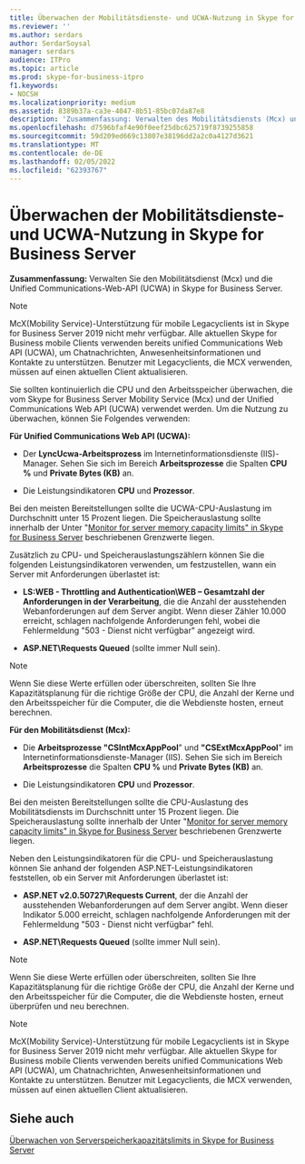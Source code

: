 ```yaml
---
title: Überwachen der Mobilitätsdienste- und UCWA-Nutzung in Skype for Business Server
ms.reviewer: ''
ms.author: serdars
author: SerdarSoysal
manager: serdars
audience: ITPro
ms.topic: article
ms.prod: skype-for-business-itpro
f1.keywords:
- NOCSH
ms.localizationpriority: medium
ms.assetid: 8389b37a-ca3e-4047-8b51-85bc07da87e8
description: 'Zusammenfassung: Verwalten des Mobilitätsdiensts (Mcx) und der Unified Communications-Web-API (UCWA) in Skype for Business Server.'
ms.openlocfilehash: d7596bfaf4e90f0eef25dbc625719f8739255858
ms.sourcegitcommit: 59d209ed669c13807e38196dd2a2c0a4127d3621
ms.translationtype: MT
ms.contentlocale: de-DE
ms.lasthandoff: 02/05/2022
ms.locfileid: "62393767"
---
```

# <a name="monitor-mobility-service-and-ucwa-usage-in-skype-for-business-server"></a>Überwachen der Mobilitätsdienste- und UCWA-Nutzung in Skype for Business Server
 
**Zusammenfassung:** Verwalten Sie den Mobilitätsdienst (Mcx) und die Unified Communications-Web-API (UCWA) in Skype for Business Server.

> [!NOTE]
> McX(Mobility Service)-Unterstützung für mobile Legacyclients ist in Skype for Business Server 2019 nicht mehr verfügbar. Alle aktuellen Skype for Business mobile Clients verwenden bereits unified Communications Web API (UCWA), um Chatnachrichten, Anwesenheitsinformationen und Kontakte zu unterstützen. Benutzer mit Legacyclients, die MCX verwenden, müssen auf einen aktuellen Client aktualisieren.
  
Sie sollten kontinuierlich die CPU und den Arbeitsspeicher überwachen, die vom Skype for Business Server Mobility Service (Mcx) und der Unified Communications Web API (UCWA) verwendet werden. Um die Nutzung zu überwachen, können Sie Folgendes verwenden:
  
 **Für Unified Communications Web API (UCWA):**
  
- Der **LyncUcwa-Arbeitsprozess** im Internetinformationsdienste (IIS)-Manager. Sehen Sie sich im Bereich **Arbeitsprozesse** die Spalten **CPU %** und **Private Bytes (KB)** an.
    
- Die Leistungsindikatoren **CPU** und **Prozessor**.
    
Bei den meisten Bereitstellungen sollte die UCWA-CPU-Auslastung im Durchschnitt unter 15 Prozent liegen. Die Speicherauslastung sollte innerhalb der Unter "[Monitor for server memory capacity limits" in Skype for Business Server](server-memory-capacity-limits.md) beschriebenen Grenzwerte liegen.
  
Zusätzlich zu CPU- und Speicherauslastungszählern können Sie die folgenden Leistungsindikatoren verwenden, um festzustellen, wann ein Server mit Anforderungen überlastet ist:
  
- **LS:WEB - Throttling and Authentication\WEB – Gesamtzahl der Anforderungen in der Verarbeitung**, die die Anzahl der ausstehenden Webanforderungen auf dem Server angibt. Wenn dieser Zähler 10.000 erreicht, schlagen nachfolgende Anforderungen fehl, wobei die Fehlermeldung "503 - Dienst nicht verfügbar" angezeigt wird.
    
- **ASP.NET\Requests Queued** (sollte immer Null sein).
    
> [!NOTE]
> Wenn Sie diese Werte erfüllen oder überschreiten, sollten Sie Ihre Kapazitätsplanung für die richtige Größe der CPU, die Anzahl der Kerne und den Arbeitsspeicher für die Computer, die die Webdienste hosten, erneut berechnen. 
  
 **Für den Mobilitätsdienst (Mcx):**
  
- Die **Arbeitsprozesse "CSIntMcxAppPool**" und **"CSExtMcxAppPool**" im Internetinformationsdienste-Manager (IIS). Sehen Sie sich im Bereich **Arbeitsprozesse** die Spalten **CPU %** und **Private Bytes (KB)** an.
    
- Die Leistungsindikatoren **CPU** und **Prozessor**.
    
Bei den meisten Bereitstellungen sollte die CPU-Auslastung des Mobilitätsdiensts im Durchschnitt unter 15 Prozent liegen. Die Speicherauslastung sollte innerhalb der Unter "[Monitor for server memory capacity limits" in Skype for Business Server](server-memory-capacity-limits.md) beschriebenen Grenzwerte liegen.
  
Neben den Leistungsindikatoren für die CPU- und Speicherauslastung können Sie anhand der folgenden ASP.NET-Leistungsindikatoren feststellen, ob ein Server mit Anforderungen überlastet ist:
  
- **ASP.NET v2.0.50727\Requests Current**, der die Anzahl der ausstehenden Webanforderungen auf dem Server angibt. Wenn dieser Indikator 5.000 erreicht, schlagen nachfolgende Anforderungen mit der Fehlermeldung "503 - Dienst nicht verfügbar" fehl.
    
- **ASP.NET\Requests Queued** (sollte immer Null sein).
    
> [!NOTE]
> Wenn Sie diese Werte erfüllen oder überschreiten, sollten Sie Ihre Kapazitätsplanung für die richtige Größe der CPU, die Anzahl der Kerne und den Arbeitsspeicher für die Computer, die die Webdienste hosten, erneut überprüfen und neu berechnen. 

> [!NOTE]
> McX(Mobility Service)-Unterstützung für mobile Legacyclients ist in Skype for Business Server 2019 nicht mehr verfügbar. Alle aktuellen Skype for Business mobile Clients verwenden bereits unified Communications Web API (UCWA), um Chatnachrichten, Anwesenheitsinformationen und Kontakte zu unterstützen. Benutzer mit Legacyclients, die MCX verwenden, müssen auf einen aktuellen Client aktualisieren.
  
## <a name="see-also"></a>Siehe auch

[Überwachen von Serverspeicherkapazitätslimits in Skype for Business Server](server-memory-capacity-limits.md)
